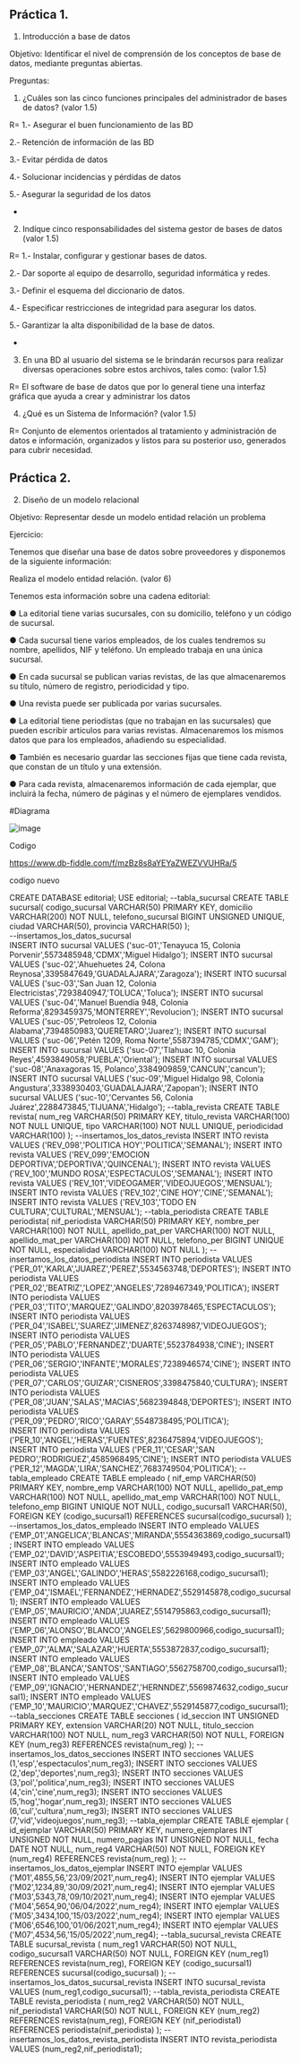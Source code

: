 ## Práctica 1.

1. Introducción a base de datos

Objetivo: Identificar el nivel de comprensión de los conceptos de base de datos,
mediante preguntas abiertas.
 
Preguntas:

1. ¿Cuáles son las cinco funciones principales del administrador de bases de datos?
(valor 1.5)

R= 
1.- Asegurar el buen funcionamiento de las BD

2.- Retención de información de las BD

3.- Evitar pérdida de datos

4.- Solucionar incidencias y pérdidas de datos

5.- Asegurar la seguridad de los datos

*

2. Indíque cinco responsabilidades del sistema gestor de bases de datos (valor 1.5)

R= 1.- Instalar, configurar y gestionar bases de datos.

2.- Dar soporte al equipo de desarrollo, seguridad informática y redes.

3.- Definir el esquema del diccionario de datos.

4.- Especificar restricciones de integridad para asegurar los datos.

5.- Garantizar la alta disponibilidad de la base de datos.

*

3. En una BD al usuario del sistema se le brindarán recursos para realizar diversas
operaciones sobre estos archivos, tales como: (valor 1.5)

R= El software de base de datos que por lo general tiene una interfaz gráfica que ayuda a crear y administrar los datos

4. ¿Qué es un Sistema de Información? (valor 1.5)

R= Conjunto de elementos orientados al tratamiento y administración de datos e información, organizados y listos para su posterior uso, generados para cubrir necesidad.


## Práctica 2.

2. Diseño de un modelo relacional

Objetivo: Representar desde un modelo entidad relación un problema


Ejercicio:

Tenemos que diseñar una base de datos sobre proveedores y disponemos de la siguiente
información:

Realiza el modelo entidad relación. (valor 6)

Tenemos esta información sobre una cadena editorial:

● La editorial tiene varias sucursales, con su domicilio, teléfono y un código de
sucursal.

● Cada sucursal tiene varios empleados, de los cuales tendremos su nombre,
apellidos, NIF y teléfono. Un empleado trabaja en una única sucursal.

● En cada sucursal se publican varias revistas, de las que almacenaremos su título,
número de registro, periodicidad y tipo.

● Una revista puede ser publicada por varias sucursales.

● La editorial tiene periodistas (que no trabajan en las sucursales) que pueden
escribir artículos para varias revistas. Almacenaremos los mismos datos que para
los empleados, añadiendo su especialidad.

● También es necesario guardar las secciones fijas que tiene cada revista, que
constan de un título y una extensión.

● Para cada revista, almacenaremos información de cada ejemplar, que incluirá la
fecha, número de páginas y el número de ejemplares vendidos.




#Diagrama

![image](https://user-images.githubusercontent.com/104279605/171977951-85d9e465-a00a-4f84-b998-bb45b0ad6ff4.png)


Codigo

https://www.db-fiddle.com/f/mzBz8s8aYEYaZWEZVVUHRa/5



codigo nuevo

CREATE DATABASE editorial;
USE editorial;
--tabla_sucursal
CREATE TABLE sucursal(
  codigo_sucursal VARCHAR(50) PRIMARY KEY,
  domicilio VARCHAR(200) NOT NULL,
  telefono_sucursal BIGINT UNSIGNED UNIQUE,
  ciudad VARCHAR(50),
  provincia VARCHAR(50)
  );  
--insertamos_los_datos_sucursal  
INSERT INTO sucursal VALUES ('suc-01','Tenayuca 15, Colonia Porvenir',5573485948,'CDMX','Miguel Hidalgo');
INSERT INTO sucursal VALUES ('suc-02','Ahuehuetes 24, Colona Reynosa',3395847649,'GUADALAJARA','Zaragoza');
INSERT INTO sucursal VALUES ('suc-03','San Juan 12, Colonia Electricistas',7293840947,'TOLUCA','Toluca');
INSERT INTO sucursal VALUES ('suc-04','Manuel Buendía 948, Colonia Reforma',8293459375,'MONTERREY','Revolucion');
INSERT INTO sucursal VALUES ('suc-05','Petroleos 12, Colonia Alabama',7394850983,'QUERETARO','Juarez');
INSERT INTO sucursal VALUES ('suc-06','Petén 1209, Roma Norte',5587394785,'CDMX','GAM');
INSERT INTO sucursal VALUES ('suc-07','Tlahuac 10, Colonia Reyes',4593849058,'PUEBLA','Oriental');
INSERT INTO sucursal VALUES ('suc-08','Anaxagoras 15, Polanco',3384909859,'CANCUN','cancun');
INSERT INTO sucursal VALUES ('suc-09','Miguel Hidalgo 98, Colonia Angustura',3338930403,'GUADALAJARA','Zapopan');
INSERT INTO sucursal VALUES ('suc-10','Cervantes 56, Colonia Juárez',2288473845,'TIJUANA','Hidalgo');
--tabla_revista
CREATE TABLE revista(
  num_reg VARCHAR(50) PRIMARY KEY,
  titulo_revista VARCHAR(100) NOT NULL UNIQUE,
  tipo VARCHAR(100) NOT NULL UNIQUE,
  periodicidad VARCHAR(100)
  );
--insertamos_los_datos_revista
INSERT INTO revista VALUES ('REV_098','POLITICA HOY','POLITICA','SEMANAL');
INSERT INTO revista VALUES ('REV_099','EMOCION DEPORTIVA','DEPORTIVA','QUINCENAL');
INSERT INTO revista VALUES ('REV_100','MUNDO ROSA','ESPECTACULOS','SEMANAL');
INSERT INTO revista VALUES ('REV_101','VIDEOGAMER','VIDEOJUEGOS','MENSUAL');
INSERT INTO revista VALUES ('REV_102','CINE HOY','CINE','SEMANAL');
INSERT INTO revista VALUES ('REV_103','TODO EN CULTURA','CULTURAL','MENSUAL');
--tabla_periodista
CREATE TABLE periodista(
  nif_periodista VARCHAR(50) PRIMARY KEY,
  nombre_per VARCHAR(100) NOT NULL,
  apellido_pat_per VARCHAR(100) NOT NULL,
  apellido_mat_per VARCHAR(100) NOT NULL,
  telefono_per BIGINT UNIQUE NOT NULL,
  especialidad VARCHAR(100) NOT NULL
  );
--insertamos_los_datos_periodista
INSERT INTO periodista VALUES ('PER_01','KARLA','JUAREZ','PEREZ',5534563748,'DEPORTES');
INSERT INTO periodista VALUES ('PER_02','BEATRIZ','LOPEZ','ANGELES',7289467349,'POLITICA');
INSERT INTO periodista VALUES ('PER_03','TITO','MARQUEZ','GALINDO',8203978465,'ESPECTACULOS');
INSERT INTO periodista VALUES ('PER_04','ISABEL','SUAREZ','JIMENEZ',8263748987,'VIDEOJUEGOS');
INSERT INTO periodista VALUES ('PER_05','PABLO','FERNANDEZ','DUARTE',5523784938,'CINE');
INSERT INTO periodista VALUES ('PER_06','SERGIO','INFANTE','MORALES',7238946574,'CINE');
INSERT INTO periodista VALUES ('PER_07','CARLOS','GUIZAR','CISNEROS',3398475840,'CULTURA');
INSERT INTO periodista VALUES ('PER_08','JUAN','SALAS','MACIAS',5682394848,'DEPORTES');
INSERT INTO periodista VALUES ('PER_09','PEDRO','RICO','GARAY',5548738495,'POLITICA');                             
INSERT INTO periodista VALUES ('PER_10','ANGEL','HERAS','FUENTES',8236475894,'VIDEOJUEGOS');
INSERT INTO periodista VALUES ('PER_11','CESAR','SAN PEDRO','RODRIGUEZ',4585968495,'CINE');
INSERT INTO periodista VALUES ('PER_12','MAGDA','LIRA','SANCHEZ',7683749504,'POLITICA');
--tabla_empleado
CREATE TABLE empleado (
  nif_emp VARCHAR(50) PRIMARY KEY,
  nombre_emp VARCHAR(100) NOT NULL,
  apellido_pat_emp VARCHAR(100) NOT NULL,
  apellido_mat_emp VARCHAR(100) NOT NULL,
  telefono_emp BIGINT UNIQUE NOT NULL,
  codigo_sucursal1 VARCHAR(50),
  FOREIGN KEY (codigo_sucursal1) REFERENCES sucursal(codigo_sucursal) 
  );
--insertamos_los_datos_empleado
INSERT INTO empleado VALUES ('EMP_01','ANGELICA','BLANCAS','MIRANDA',5554363869,codigo_sucursal1);
INSERT INTO empleado VALUES ('EMP_02','DAVID','ASPEITIA','ESCOBEDO',5553949493,codigo_sucursal1);
INSERT INTO empleado VALUES ('EMP_03','ANGEL','GALINDO','HERAS',5582226168,codigo_sucursal1);
INSERT INTO empleado VALUES ('EMP_04','ISMAEL','FERNANDEZ','HERNADEZ',5529145878,codigo_sucursal1);
INSERT INTO empleado VALUES ('EMP_05','MAURICIO','ANDA','JUAREZ',5514795863,codigo_sucursal1);
INSERT INTO empleado VALUES ('EMP_06','ALONSO','BLANCO','ANGELES',5629800966,codigo_sucursal1);
INSERT INTO empleado VALUES ('EMP_07','ALMA','SALAZAR','HUERTA',5553872837,codigo_sucursal1);
INSERT INTO empleado VALUES ('EMP_08','BLANCA','SANTOS','SANTIAGO',5562758700,codigo_sucursal1);
INSERT INTO empleado VALUES ('EMP_09','IGNACIO','HERNANDEZ','HERNNDEZ',5569874632,codigo_sucursal1);
INSERT INTO empleado VALUES ('EMP_10','MAURICIO','MARQUEZ','CHAVEZ',5529145877,codigo_sucursal1);
--tabla_secciones
  CREATE TABLE secciones (
  id_seccion INT UNSIGNED PRIMARY KEY,
  extension VARCHAR(20) NOT NULL,
  titulo_seccion VARCHAR(100) NOT NULL,
  num_reg3 VARCHAR(50) NOT NULL,
  FOREIGN KEY (num_reg3) REFERENCES revista(num_reg) 
  );
--insertamos_los_datos_secciones
INSERT INTO secciones VALUES (1,'esp','espectaculos',num_reg3);
INSERT INTO secciones VALUES (2,'dep','deportes',num_reg3);
INSERT INTO secciones VALUES (3,'pol','politica',num_reg3);
INSERT INTO secciones VALUES (4,'cin','cine',num_reg3);
INSERT INTO secciones VALUES (5,'hog','hogar',num_reg3);
INSERT INTO secciones VALUES (6,'cul','cultura',num_reg3);
INSERT INTO secciones VALUES (7,'vid','videojuegos',num_reg3);
--tabla_ejemplar
CREATE TABLE ejemplar (
  id_ejemplar VARCHAR(50) PRIMARY KEY,
  numero_ejemplares INT UNSIGNED NOT NULL,
  numero_pagias INT UNSIGNED NOT NULL,
  fecha DATE NOT NULL,
  num_reg4 VARCHAR(50) NOT NULL,
  FOREIGN KEY (num_reg4) REFERENCES revista(num_reg) 
  );
--insertamos_los_datos_ejemplar
INSERT INTO ejemplar VALUES ('M01',4855,56,'23/09/2021',num_reg4);
INSERT INTO ejemplar VALUES ('M02',1234,89,'30/09/2021',num_reg4);
INSERT INTO ejemplar VALUES ('M03',5343,78,'09/10/2021',num_reg4);
INSERT INTO ejemplar VALUES ('M04',5654,90,'06/04/2022',num_reg4);
INSERT INTO ejemplar VALUES ('M05',3434,100,'15/03/2022',num_reg4);
INSERT INTO ejemplar VALUES ('M06',6546,100,'01/06/2021',num_reg4);
INSERT INTO ejemplar VALUES ('M07',4534,56,'15/05/2022',num_reg4);
--tabla_sucursal_revista
CREATE TABLE sucursal_revista (
num_reg1 VARCHAR(50) NOT NULL,
codigo_sucursal1 VARCHAR(50) NOT NULL,
FOREIGN KEY (num_reg1) REFERENCES revista(num_reg),
FOREIGN KEY (codigo_sucursal1) REFERENCES sucursal(codigo_sucursal)
);
--insertamos_los_datos_sucursal_revista
INSERT INTO sucursal_revista VALUES (num_reg1,codigo_sucursal1);
--tabla_revista_periodista
CREATE TABLE revista_periodista (
num_reg2 VARCHAR(50) NOT NULL,
nif_periodista1 VARCHAR(50) NOT NULL,
FOREIGN KEY (num_reg2) REFERENCES revista(num_reg),
FOREIGN KEY (nif_periodista1) REFERENCES periodista(nif_periodista)
);
--insertamos_los_datos_revista_periodista
INSERT INTO revista_periodista VALUES (num_reg2,nif_periodista1);

